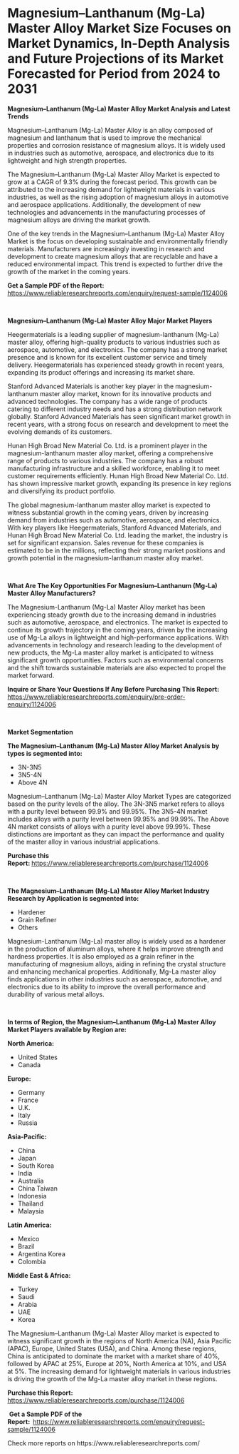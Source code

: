 <p><h1>Magnesium–Lanthanum (Mg-La) Master Alloy Market Size Focuses on Market Dynamics, In-Depth Analysis and Future Projections of its Market Forecasted for Period from 2024 to 2031</h1></p><p><strong>Magnesium–Lanthanum (Mg-La) Master Alloy Market Analysis and Latest Trends</strong></p>
<p><p>Magnesium–Lanthanum (Mg-La) Master Alloy is an alloy composed of magnesium and lanthanum that is used to improve the mechanical properties and corrosion resistance of magnesium alloys. It is widely used in industries such as automotive, aerospace, and electronics due to its lightweight and high strength properties.</p><p>The Magnesium–Lanthanum (Mg-La) Master Alloy Market is expected to grow at a CAGR of 9.3% during the forecast period. This growth can be attributed to the increasing demand for lightweight materials in various industries, as well as the rising adoption of magnesium alloys in automotive and aerospace applications. Additionally, the development of new technologies and advancements in the manufacturing processes of magnesium alloys are driving the market growth.</p><p>One of the key trends in the Magnesium–Lanthanum (Mg-La) Master Alloy Market is the focus on developing sustainable and environmentally friendly materials. Manufacturers are increasingly investing in research and development to create magnesium alloys that are recyclable and have a reduced environmental impact. This trend is expected to further drive the growth of the market in the coming years.</p></p>
<p><strong>Get a Sample PDF of the Report:&nbsp;</strong> <a href="https://www.reliableresearchreports.com/enquiry/request-sample/1124006">https://www.reliableresearchreports.com/enquiry/request-sample/1124006</a></p>
<p>&nbsp;</p>
<p><strong>Magnesium–Lanthanum (Mg-La) Master Alloy Major Market Players</strong></p>
<p><p>Heegermaterials is a leading supplier of magnesium-lanthanum (Mg-La) master alloy, offering high-quality products to various industries such as aerospace, automotive, and electronics. The company has a strong market presence and is known for its excellent customer service and timely delivery. Heegermaterials has experienced steady growth in recent years, expanding its product offerings and increasing its market share.</p><p>Stanford Advanced Materials is another key player in the magnesium-lanthanum master alloy market, known for its innovative products and advanced technologies. The company has a wide range of products catering to different industry needs and has a strong distribution network globally. Stanford Advanced Materials has seen significant market growth in recent years, with a strong focus on research and development to meet the evolving demands of its customers.</p><p>Hunan High Broad New Material Co. Ltd. is a prominent player in the magnesium-lanthanum master alloy market, offering a comprehensive range of products to various industries. The company has a robust manufacturing infrastructure and a skilled workforce, enabling it to meet customer requirements efficiently. Hunan High Broad New Material Co. Ltd. has shown impressive market growth, expanding its presence in key regions and diversifying its product portfolio.</p><p>The global magnesium-lanthanum master alloy market is expected to witness substantial growth in the coming years, driven by increasing demand from industries such as automotive, aerospace, and electronics. With key players like Heegermaterials, Stanford Advanced Materials, and Hunan High Broad New Material Co. Ltd. leading the market, the industry is set for significant expansion. Sales revenue for these companies is estimated to be in the millions, reflecting their strong market positions and growth potential in the magnesium-lanthanum master alloy market.</p></p>
<p>&nbsp;</p>
<p><strong>What Are The Key Opportunities For Magnesium–Lanthanum (Mg-La) Master Alloy Manufacturers?</strong></p>
<p><p>The Magnesium-Lanthanum (Mg-La) Master Alloy market has been experiencing steady growth due to the increasing demand in industries such as automotive, aerospace, and electronics. The market is expected to continue its growth trajectory in the coming years, driven by the increasing use of Mg-La alloys in lightweight and high-performance applications. With advancements in technology and research leading to the development of new products, the Mg-La master alloy market is anticipated to witness significant growth opportunities. Factors such as environmental concerns and the shift towards sustainable materials are also expected to propel the market forward.</p></p>
<p><strong>Inquire or Share Your Questions If Any Before Purchasing This Report:</strong> <a href="https://www.reliableresearchreports.com/enquiry/pre-order-enquiry/1124006">https://www.reliableresearchreports.com/enquiry/pre-order-enquiry/1124006</a></p>
<p>&nbsp;</p>
<p><strong>Market Segmentation</strong></p>
<p><strong>The Magnesium–Lanthanum (Mg-La) Master Alloy Market Analysis by types is segmented into:</strong></p>
<p><ul><li>3N-3N5</li><li>3N5-4N</li><li>Above 4N</li></ul></p>
<p><p>Magnesium–Lanthanum (Mg-La) Master Alloy Market Types are categorized based on the purity levels of the alloy. The 3N-3N5 market refers to alloys with a purity level between 99.9% and 99.95%. The 3N5-4N market includes alloys with a purity level between 99.95% and 99.99%. The Above 4N market consists of alloys with a purity level above 99.99%. These distinctions are important as they can impact the performance and quality of the master alloy in various industrial applications.</p></p>
<p><strong>Purchase this Report:&nbsp;</strong><a href="https://www.reliableresearchreports.com/purchase/1124006">https://www.reliableresearchreports.com/purchase/1124006</a></p>
<p>&nbsp;</p>
<p><strong>The Magnesium–Lanthanum (Mg-La) Master Alloy Market Industry Research by Application is segmented into:</strong></p>
<p><ul><li>Hardener</li><li>Grain Refiner</li><li>Others</li></ul></p>
<p><p>Magnesium-Lanthanum (Mg-La) master alloy is widely used as a hardener in the production of aluminum alloys, where it helps improve strength and hardness properties. It is also employed as a grain refiner in the manufacturing of magnesium alloys, aiding in refining the crystal structure and enhancing mechanical properties. Additionally, Mg-La master alloy finds applications in other industries such as aerospace, automotive, and electronics due to its ability to improve the overall performance and durability of various metal alloys.</p></p>
<p>&nbsp;</p>
<p><strong>In terms of Region, the Magnesium–Lanthanum (Mg-La) Master Alloy Market Players available by Region are:</strong></p>
<p>
    <p> <strong> North America: </strong>
        <ul>
            <li>United States</li>
            <li>Canada</li>
        </ul>
        </p> 
    <p> <strong> Europe: </strong>
        <ul>
            <li>Germany</li>
            <li>France</li>
            <li>U.K.</li>
            <li>Italy</li>
            <li>Russia</li>
        </ul>
        </p> 
    <p> <strong> Asia-Pacific: </strong>
        <ul>
            <li>China</li>
            <li>Japan</li>
            <li>South Korea</li>
            <li>India</li>
            <li>Australia</li>
            <li>China Taiwan</li>
            <li>Indonesia</li>
            <li>Thailand</li>
            <li>Malaysia</li>
        </ul>
        </p> 
    <p> <strong> Latin America: </strong>
        <ul>
            <li>Mexico</li>
            <li>Brazil</li>
            <li>Argentina Korea</li>
            <li>Colombia</li>
        </ul>
        </p> 
    <p> <strong> Middle East & Africa: </strong>
        <ul>
            <li>Turkey</li>
            <li>Saudi</li>
            <li>Arabia</li>
            <li>UAE</li>
            <li>Korea</li>
        </ul>
    </p>
    </p>
<p><p>The Magnesium–Lanthanum (Mg-La) Master Alloy market is expected to witness significant growth in the regions of North America (NA), Asia Pacific (APAC), Europe, United States (USA), and China. Among these regions, China is anticipated to dominate the market with a market share of 40%, followed by APAC at 25%, Europe at 20%, North America at 10%, and USA at 5%. The increasing demand for lightweight materials in various industries is driving the growth of the Mg-La master alloy market in these regions.</p></p>
<p><strong>Purchase this Report: </strong><a href="https://www.reliableresearchreports.com/purchase/1124006">https://www.reliableresearchreports.com/purchase/1124006</a></p>
<p>&nbsp;<strong>Get a Sample PDF of the Report:&nbsp;&nbsp;</strong><a href="https://www.reliableresearchreports.com/enquiry/request-sample/1124006">https://www.reliableresearchreports.com/enquiry/request-sample/1124006</a></p>
<p><strong></strong></p>
<p>Check more reports on https://www.reliableresearchreports.com/</p>
